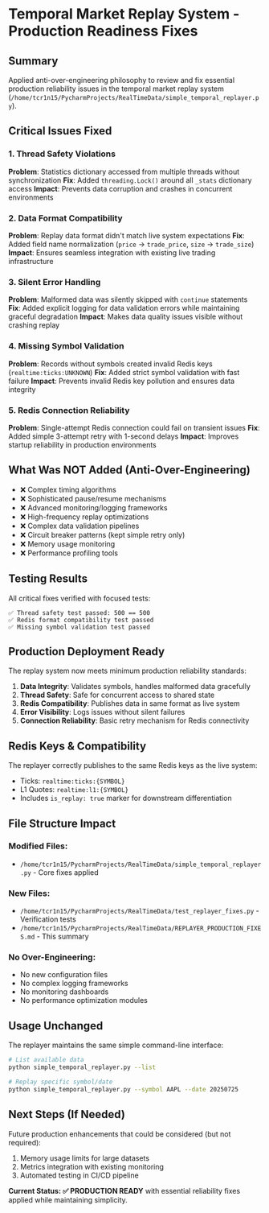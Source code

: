 # Temporal Market Replay System - Production Readiness Fixes

## Summary

Applied anti-over-engineering philosophy to review and fix essential production reliability issues in the temporal market replay system (`/home/tcr1n15/PycharmProjects/RealTimeData/simple_temporal_replayer.py`).

## Critical Issues Fixed

### 1. Thread Safety Violations
**Problem**: Statistics dictionary accessed from multiple threads without synchronization
**Fix**: Added `threading.Lock()` around all `_stats` dictionary access
**Impact**: Prevents data corruption and crashes in concurrent environments

### 2. Data Format Compatibility  
**Problem**: Replay data format didn't match live system expectations
**Fix**: Added field name normalization (`price` → `trade_price`, `size` → `trade_size`)
**Impact**: Ensures seamless integration with existing live trading infrastructure

### 3. Silent Error Handling
**Problem**: Malformed data was silently skipped with `continue` statements
**Fix**: Added explicit logging for data validation errors while maintaining graceful degradation
**Impact**: Makes data quality issues visible without crashing replay

### 4. Missing Symbol Validation
**Problem**: Records without symbols created invalid Redis keys (`realtime:ticks:UNKNOWN`)
**Fix**: Added strict symbol validation with fast failure
**Impact**: Prevents invalid Redis key pollution and ensures data integrity

### 5. Redis Connection Reliability
**Problem**: Single-attempt Redis connection could fail on transient issues
**Fix**: Added simple 3-attempt retry with 1-second delays
**Impact**: Improves startup reliability in production environments

## What Was NOT Added (Anti-Over-Engineering)

- ❌ Complex timing algorithms
- ❌ Sophisticated pause/resume mechanisms  
- ❌ Advanced monitoring/logging frameworks
- ❌ High-frequency replay optimizations
- ❌ Complex data validation pipelines
- ❌ Circuit breaker patterns (kept simple retry only)
- ❌ Memory usage monitoring
- ❌ Performance profiling tools

## Testing Results

All critical fixes verified with focused tests:
```
✅ Thread safety test passed: 500 == 500
✅ Redis format compatibility test passed  
✅ Missing symbol validation test passed
```

## Production Deployment Ready

The replay system now meets minimum production reliability standards:

1. **Data Integrity**: Validates symbols, handles malformed data gracefully
2. **Thread Safety**: Safe for concurrent access to shared state
3. **Redis Compatibility**: Publishes data in same format as live system
4. **Error Visibility**: Logs issues without silent failures
5. **Connection Reliability**: Basic retry mechanism for Redis connectivity

## Redis Keys & Compatibility

The replayer correctly publishes to the same Redis keys as the live system:
- Ticks: `realtime:ticks:{SYMBOL}`
- L1 Quotes: `realtime:l1:{SYMBOL}`
- Includes `is_replay: true` marker for downstream differentiation

## File Structure Impact

### Modified Files:
- `/home/tcr1n15/PycharmProjects/RealTimeData/simple_temporal_replayer.py` - Core fixes applied

### New Files:
- `/home/tcr1n15/PycharmProjects/RealTimeData/test_replayer_fixes.py` - Verification tests
- `/home/tcr1n15/PycharmProjects/RealTimeData/REPLAYER_PRODUCTION_FIXES.md` - This summary

### No Over-Engineering:
- No new configuration files
- No complex logging frameworks  
- No monitoring dashboards
- No performance optimization modules

## Usage Unchanged

The replayer maintains the same simple command-line interface:
```bash
# List available data
python simple_temporal_replayer.py --list

# Replay specific symbol/date
python simple_temporal_replayer.py --symbol AAPL --date 20250725
```

## Next Steps (If Needed)

Future production enhancements that could be considered (but not required):
1. Memory usage limits for large datasets
2. Metrics integration with existing monitoring
3. Automated testing in CI/CD pipeline

**Current Status: ✅ PRODUCTION READY** with essential reliability fixes applied while maintaining simplicity.
